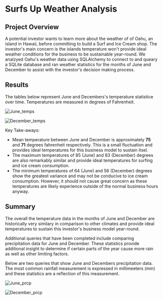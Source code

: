 # Surfs Up Weather Analysis

## Project Overview
A potential investor wants to learn more about the weather of of Oahu, an island in Hawaii, before committing to build a Surf and Ice Cream shop. The investor's main concern is the islands temperature won't provide ideal weather conditions for the business to be sustainable year-round. We analzyed Oahu's weather data using SQLAlchemy to connect to and queary a SQLite database and ran weather statistics for the months of June and December to assist with the investor's decision making process.

## Results

The tables below represent June and Decembers's temperature statistice over time. Temperatures are measured in degrees of Fahrenheit.

![June_temps](https://user-images.githubusercontent.com/107579508/184689354-72993ceb-826d-40a5-9ac5-01cdd1b1a77a.png)

![December_temps](https://user-images.githubusercontent.com/107579508/184689385-f5e28e87-05e2-463f-9a58-ad9e593aa26c.png)

Key Take-aways:
 - Mean temperature between June and December is approximately **75** and **71** degrees fahrenheit respectively. This is a small fluctuation and provides ideal temperatures for this business model to sustain itsel.
 - The maximum temperatures of 85 (June) and 83 (December) degrees are also remarkably similar and provide ideal temperatures for surfing and ice cream consumption.
 - The minimum temperatures of 64 (June) and 56 (December) degrees show the greatest variance and may not be conducive to ice cream consumption. However, it should not cause great concern as these temperatures are likely experience outside of the normal business hours anyway.

## Summary

The overall the temperature data in the months of June and December are historically very similary in comparison to other climates and provide ideal temperatures to sustain this investor's business model year-round.

Additional queries that have been completed include comparing precipitation data for June and December. These statistics provide additional insight to determine if certain parts of the year cause more rain as well as other limiting factors.

Below are two queries that show June and Decembers precipitation data.
The most common rainfall measurement is expressed in millimeeters (mm) and these statistics are a reflection of this measurement.
 
 ![June_prcp](https://user-images.githubusercontent.com/107579508/184692602-70bd55b0-3f8c-4cfc-af20-ece1732af9e7.png)

 ![December_prcp](https://user-images.githubusercontent.com/107579508/184692629-3ad3ac98-bd93-4a9d-90c4-c7d862701a00.png)